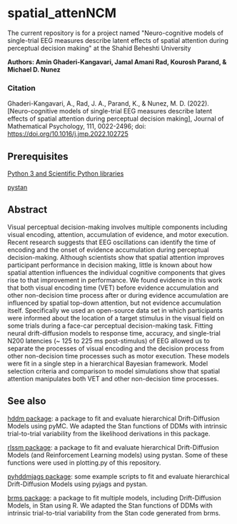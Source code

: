 # spatial_attenNCM
The current repository is for a project named "Neuro-cognitive models of single-trial EEG measures describe latent effects of spatial attention during perceptual decision making" at the Shahid Beheshti University

**Authors: Amin Ghaderi-Kangavari, Jamal Amani Rad, Kourosh Parand, & Michael D. Nunez**

### Citation
Ghaderi-Kangavari, A., Rad, J. A., Parand, K., & Nunez, M. D.  (2022). [Neuro-cognitive models of single-trial EEG measures describe latent effects of spatial attention during perceptual decision making], Journal of Mathematical Psychology, 111, 0022-2496; doi: https://doi.org/10.1016/j.jmp.2022.102725 

## Prerequisites

[Python 3 and Scientific Python libraries](https://www.anaconda.com/products/individual)

[pystan](https://pystan.readthedocs.io)


## Abstract 
Visual perceptual decision-making involves multiple components including visual encoding, attention, accumulation of evidence, and motor execution. Recent research suggests that EEG oscillations can identify the time of encoding and the onset of evidence accumulation during perceptual decision-making. Although scientists show that spatial attention improves participant performance in decision making, little is known about how spatial attention influences the individual cognitive components that gives rise to that improvement in performance. We found evidence in this work that both visual encoding time (VET) before evidence accumulation and other non-decision time process after or during evidence accumulation are influenced by spatial top-down attention, but not evidence accumulation itself. Specifically we used an open-source data set in which participants were informed about the location of a target stimulus in the visual field on some trials during a face-car perceptual decision-making task. Fitting neural drift-diffusion models to response time, accuracy, and single-trial N200 latencies (~ 125 to 225 ms post-stimulus) of EEG allowed us to separate the processes of visual encoding and the decision process from other non-decision time processes such as motor execution. These models were fit in a single step in a hierarchical Bayesian framework. Model selection criteria and comparison to model simulations show that spatial attention manipulates both VET and other non-decision time processes.


## See also

[hddm package](https://github.com/hddm-devs/hddm): a package to fit and evaluate hierarchical Drift-Diffusion Models using pyMC. We adapted the Stan functions of DDMs with intrinsic trial-to-trial variability from the likelihood derivations in this package. 

[rlssm package](https://github.com/laurafontanesi/rlssm): a package to fit and evaluate hierarchical Drift-Diffusion Models (and Reinforcement Learning models) using pystan. Some of these functions were used in plotting.py of this repository.

[pyhddmjags package](https://github.com/mdnunez/pyhddmjags): some example scripts to fit and evaluate hierarchical Drift-Diffusion Models using pyjags and pystan.

[brms package](https://github.com/paul-buerkner/brms): a package to fit multiple models, including Drift-Diffusion Models, in Stan using R. We adapted the Stan functions of DDMs with intrinsic trial-to-trial variability from the Stan code generated from brms.

